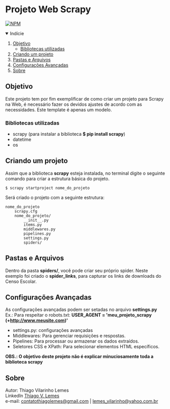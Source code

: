 # Projeto Web Scrapy

[![NPM](https://img.shields.io/github/license/tvlemes/project-web-scraping)](https://github.com/tvlemes/project-web-scraping/blob/main/LICENSE)

<!-- TABLE OF CONTENTS --> 
<details open="open">
  <summary>Indície</summary>
  <ol>
    <li>
      <a href="#objetivo">Objetivo</a>
      <ul>
        <li><a href="#bibliotecas-utilizadas">Bibliotecas utilizadas</a></li>
      </ul>
    </li>
    <li>
      <a href="#criando-um-projeto">Criando um projeto</a>
    </li>
    <li>
      <a href="#pastas-e-arquivos">Pastas e Arquivos</a>
    </li>
    <li>
      <a href="#configurações-avançadas">Configurações Avançadas</a>
    </li>
    <li>
      <a href="#sobre">Sobre</a>
    </li>
  </ol>
</details>

## Objetivo

Este projeto tem por fim exemplificar de como criar um projeto para Scrapy na Web, é necessário fazer os devidos ajustes de acordo com as necessidades. Este template é apenas um modelo.

<!-- programas-e-bibliotecas -->
### Bibliotecas utilizadas

* scrapy (para instalar a biblioteca <b>$ pip install scrapy</b>)
* datetime
* os

<!-- criando-um-projeto -->
## Criando um projeto

Assim que a biblioteca <b>scrapy</b> esteja instalada, no terminal digite o seguinte comando para criar a estrutura básica do projeto.
```
$ scrapy startproject nome_do_projeto
```
Será criado o projeto com a seguinte estrutura:

```
nome_do_projeto
    scrapy.cfg
    nome_do_projeto/
        __init__.py
        items.py
        middlewares.py
        pipelines.py
        settings.py
        spiders/
```

<!-- arquivos-e-pastas -->
## Pastas e Arquivos

Dentro da pasta <b>spiders/</b>, você pode criar seu próprio spider. Neste exemplo foi criado o <b>spider_links</b>, para capturar os links de downloads do Censo Escolar.


<!-- configuraçõees-avançadas -->
## Configurações Avançadas

As configurações avançadas podem ser setadas no arquivo <b>settings.py</b>
Ex.: Para respeitar o robots.txt:
<b>USER_AGENT = 'meu_projeto_scrapy (+http://www.meusite.com)'</b>

* settings.py: configurações avançadas
* Middlewares: Para gerenciar requisições e respostas.
* Pipelines: Para processar ou armazenar os dados extraídos.
* Seletores CSS e XPath: Para selecionar elementos HTML específicos.

<b> OBS.: O objetivo deste projeto não é explicar minuciosamente toda a biblioteca scrapy</b>

<!-- sobre -->
## Sobre

Autor: Thiago Vilarinho Lemes <br>
LinkedIn <a href="https://www.linkedin.com/in/thiago-v-lemes-b1232727">Thiago V. Lemes</a><br>
e-mail: contatothiagolemes@gmail.com | lemes_vilarinho@yahoo.com.br